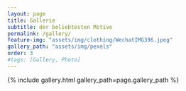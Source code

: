 ```yaml
---
layout: page
title: Gallerie
subtitle: der beliebtesten Motive
permalink: /gallery/
feature-img: "assets/img/clothing/WechatIMG396.jpeg"
gallery_path: "assets/img/pexels"
order: 3
#tags: [Gallery, Photo]
---
```



{% include gallery.html gallery_path=page.gallery_path %}
